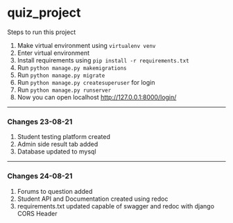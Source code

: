 # quiz_project
Steps to run this project
1. Make virtual environment using 
    `virtualenv venv`
2. Enter virtual environment
3. Install requirements using `pip install -r requirements.txt`
4. Run `python manage.py makemigrations`
5. Run `python manage.py migrate`
6. Run `python manage.py createsuperuser` for login
7. Run `python manage.py runserver`
8. Now you can open localhost http://127.0.0.1:8000/login/


___
### Changes 23-08-21 
1. Student testing platform created
2. Admin side result tab added
3. Database updated to mysql


___
### Changes 24-08-21
1. Forums to question added
2. Student API and Documentation created using redoc
3. requirements.txt updated capable of swagger and redoc with django CORS Header
